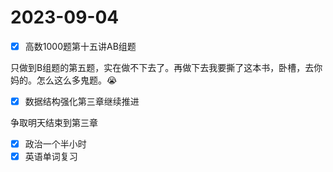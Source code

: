 # 2023-09-04

* [X] 高数1000题第十五讲AB组题

只做到B组题的第五题，实在做不下去了。再做下去我要撕了这本书，卧槽，去你妈的。怎么这么多鬼题。😭

* [X] 数据结构强化第三章继续推进

争取明天结束到第三章

* [X] 政治一个半小时
* [X] 英语单词复习
